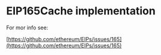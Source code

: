 # EIP165Cache implementation

For mor info see:

[https://github.com/ethereum/EIPs/issues/165](https://github.com/ethereum/EIPs/issues/165)

